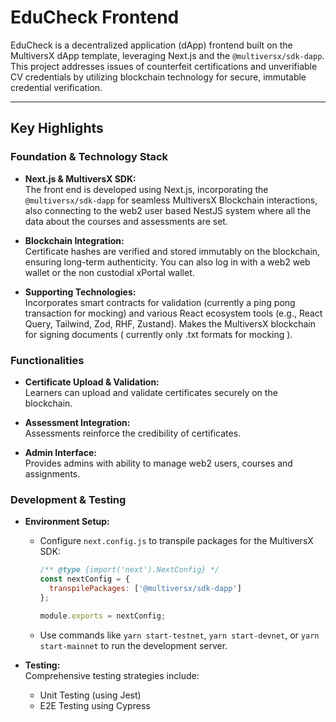 # EduCheck Frontend

EduCheck is a decentralized application (dApp) frontend built on the MultiversX dApp template, leveraging Next.js and the `@multiversx/sdk-dapp`. This project addresses issues of counterfeit certifications and unverifiable CV credentials by utilizing blockchain technology for secure, immutable credential verification.

---

## Key Highlights

### Foundation & Technology Stack
- **Next.js & MultiversX SDK:**  
  The front end is developed using Next.js, incorporating the `@multiversx/sdk-dapp` for seamless MultiversX Blockchain interactions, also connecting to the web2 user based NestJS system where all the data about the courses and assessments are set.
  
- **Blockchain Integration:**  
  Certificate hashes are verified and stored immutably on the blockchain, ensuring long-term authenticity. You can also log in with a web2 web wallet or the non custodial xPortal wallet.

- **Supporting Technologies:**  
  Incorporates smart contracts for validation (currently a ping pong transaction for mocking) and various React ecosystem tools (e.g., React Query, Tailwind, Zod, RHF, Zustand).
  Makes the MultiversX blockchain for signing documents ( currently only .txt formats for mocking ).

### Functionalities
- **Certificate Upload & Validation:**  
  Learners can upload and validate certificates securely on the blockchain.

- **Assessment Integration:**  
  Assessments reinforce the credibility of certificates.

- **Admin Interface:**  
  Provides admins with ability to manage web2 users, courses and assignments.

### Development & Testing
- **Environment Setup:**  
  - Configure `next.config.js` to transpile packages for the MultiversX SDK:
    ```js
    /** @type {import('next').NextConfig} */
    const nextConfig = {
      transpilePackages: ['@multiversx/sdk-dapp']
    };

    module.exports = nextConfig;
    ```
  - Use commands like `yarn start-testnet`, `yarn start-devnet`, or `yarn start-mainnet` to run the development server.
  
- **Testing:**  
  Comprehensive testing strategies include:
  - Unit Testing (using Jest)
  - E2E Testing using Cypress
